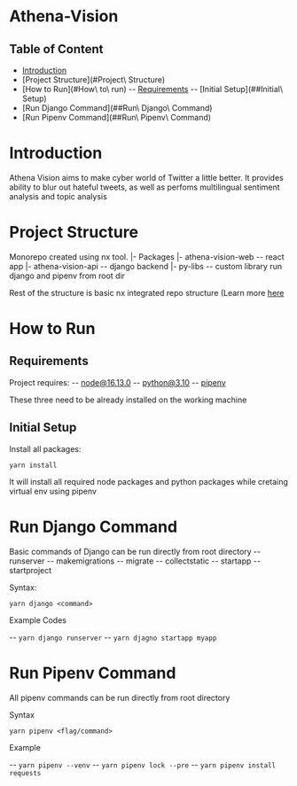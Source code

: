 # Athena-Vision

## Table of Content
- [Introduction](#Introduction)
- [Project Structure](#Project\ Structure)
- [How to Run](#How\ to\ run)
-- [Requirements](##Requirements)
-- [Initial Setup](##Initial\ Setup)
- [Run Django Command](##Run\ Django\ Command)
- [Run Pipenv Command](##Run\ Pipenv\ Command)

# Introduction
Athena Vision aims to make cyber world of Twitter a little better. It provides ability to blur out hateful tweets, as well as perfoms multilingual sentiment analysis and topic analysis

# Project Structure
Monorepo created using nx tool. 
	|- Packages
		|- athena-vision-web -- react app
		|- athena-vision-api -- django backend
	|- py-libs -- custom library run django and pipenv from root dir

Rest of the structure is basic nx integrated repo structure (Learn more [here](https://nx.dev/getting-started/integrated-repo-tutorial)
# How to Run
## Requirements
Project requires:
-- [node@16.13.0](https://nodejs.org/download/release/v16.1.0/)
-- [python@3.10](https://www.python.org/downloads/release/python-3100/)
-- [pipenv](https://pipenv.pypa.io/en/latest/install/#installing-pipenv)

These three need to be already installed on the working machine
## Initial Setup
Install all packages:

    yarn install
    
   It will install all required node packages and python packages while cretaing virtual env using pipenv

# Run Django Command
Basic commands of Django can be run directly from root directory
-- runserver
-- makemigrations
-- migrate
-- collectstatic
-- startapp
-- startproject

Syntax:

    yarn django <command>

Example Codes

--     `yarn django runserver`
-- `yarn djagno startapp myapp`

# Run Pipenv Command
All pipenv commands can be run directly from root directory

Syntax

    yarn pipenv <flag/command>

Example

-- `yarn pipenv --venv`
-- `yarn pipenv lock --pre`
-- `yarn pipenv install requests`
